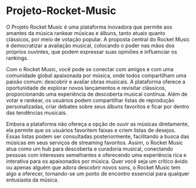 # Projeto-Rocket-Music
O Projeto Rocket Music é uma plataforma inovadora que permite aos amantes da música rankear músicas e álbuns, tanto atuais quanto clássicos, por meio de votação popular. A proposta central do Rocket Music é democratizar a avaliação musical, colocando o poder nas mãos dos próprios ouvintes, que podem expressar suas opiniões e influenciar os rankings.

Com o Rocket Music, você pode se conectar com amigos e com uma comunidade global apaixonada por música, onde todos compartilham uma paixão comum: descobrir e avaliar obras musicais. A plataforma oferece a oportunidade de explorar novos lançamentos e revisitar clássicos, proporcionando uma experiência de descoberta musical contínua. Além de votar e rankear, os usuários podem compartilhar listas de reprodução personalizadas, criar debates sobre seus álbuns favoritos e ficar por dentro das tendências musicais.

Embora a plataforma não ofereça a opção de ouvir as músicas diretamente, ela permite que os usuários favoritem faixas e criem listas de desejos. Essas listas podem ser consultadas posteriormente, facilitando a busca das músicas em seus serviços de streaming favoritos. Assim, o Rocket Music atua como um hub para descoberta e curadoria musical, conectando pessoas com interesses semelhantes e oferecendo uma experiência rica e interativa para os apaixonados por música. Quer você seja um crítico ávido ou apenas alguém que adora descobrir novos sons, o Rocket Music tem algo a oferecer, tornando-se um ponto de encontro essencial para qualquer entusiasta da música.


